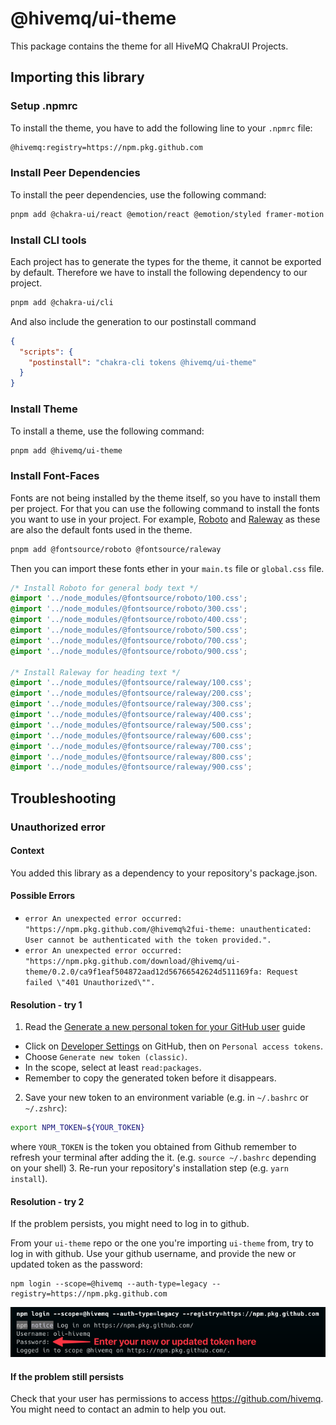 # @hivemq/ui-theme

This package contains the theme for all HiveMQ ChakraUI Projects.

## Importing this library

### Setup .npmrc

To install the theme, you have to add the following line to your `.npmrc` file:

```bash
@hivemq:registry=https://npm.pkg.github.com
```

### Install Peer Dependencies

To install the peer dependencies, use the following command:

```bash
pnpm add @chakra-ui/react @emotion/react @emotion/styled framer-motion
```

### Install CLI tools

Each project has to generate the types for the theme, it cannot be exported by default.
Therefore we have to install the following dependency to our project.

```bash
pnpm add @chakra-ui/cli
```

And also include the generation to our postinstall command

```json
{
  "scripts": {
    "postinstall": "chakra-cli tokens @hivemq/ui-theme"
  }
}
```

### Install Theme

To install a theme, use the following command:

```bash
pnpm add @hivemq/ui-theme
```

### Install Font-Faces

Fonts are not being installed by the theme itself, so you have to install them per project.
For that you can use the following command to install the fonts you want to use in your project.
For example, [Roboto](https://www.npmjs.com/package/@fontsource/roboto) and [Raleway](https://www.npmjs.com/package/@fontsource/raleway) as these are also the default fonts used in the theme.

```bash
pnpm add @fontsource/roboto @fontsource/raleway
```

Then you can import these fonts ether in your `main.ts` file or `global.css` file.

```css
/* Install Roboto for general body text */
@import '../node_modules/@fontsource/roboto/100.css';
@import '../node_modules/@fontsource/roboto/300.css';
@import '../node_modules/@fontsource/roboto/400.css';
@import '../node_modules/@fontsource/roboto/500.css';
@import '../node_modules/@fontsource/roboto/700.css';
@import '../node_modules/@fontsource/roboto/900.css';

/* Install Raleway for heading text */
@import '../node_modules/@fontsource/raleway/100.css';
@import '../node_modules/@fontsource/raleway/200.css';
@import '../node_modules/@fontsource/raleway/300.css';
@import '../node_modules/@fontsource/raleway/400.css';
@import '../node_modules/@fontsource/raleway/500.css';
@import '../node_modules/@fontsource/raleway/600.css';
@import '../node_modules/@fontsource/raleway/700.css';
@import '../node_modules/@fontsource/raleway/800.css';
@import '../node_modules/@fontsource/raleway/900.css';
```

## Troubleshooting

### Unauthorized error
#### Context
You added this library as a dependency to your repository's package.json.

#### Possible Errors
- `error An unexpected error occurred: "https://npm.pkg.github.com/@hivemq%2fui-theme: unauthenticated: User cannot be authenticated with the token provided.".`
- `error An unexpected error occurred: "https://npm.pkg.github.com/download/@hivemq/ui-theme/0.2.0/ca9f1eaf504872aad12d56766542624d511169fa: Request failed \"401 Unauthorized\"".`

#### Resolution - try 1
1. Read the [Generate a new personal token for your GitHub user](https://docs.github.com/en/enterprise-server@3.9/authentication/keeping-your-account-and-data-secure/managing-your-personal-access-tokens#creating-a-personal-access-token) guide
  - Click on [Developer Settings](https://github.com/settings/apps) on GitHub, then on `Personal access tokens`.
  - Choose `Generate new token (classic)`.
  - In the scope, select at least `read:packages`.
  - Remember to copy the generated token before it disappears.
2. Save your new token to an environment variable (e.g. in `~/.bashrc` or `~/.zshrc`):
```bash
export NPM_TOKEN=${YOUR_TOKEN}
```
where `YOUR_TOKEN` is the token you obtained from Github remember to refresh your terminal after adding the it. (e.g. `source ~/.bashrc` depending on your shell)
3. Re-run your repository's installation step (e.g. `yarn install`).

#### Resolution - try 2
If the problem persists, you might need to log in to github.

From your `ui-theme` repo or the one you're importing `ui-theme` from, try to log in with github. Use your github username, and provide the new or updated token as the password:
```shell
npm login --scope=@hivemq --auth-type=legacy --registry=https://npm.pkg.github.com
```

![github login](docs/github-login.png)

#### If the problem still persists
Check that your user has permissions to access https://github.com/hivemq. You might need to contact an admin to help you out.
